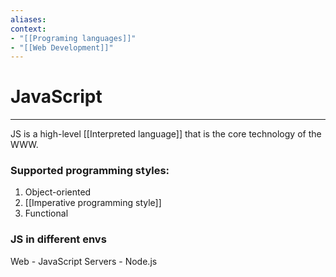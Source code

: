 ```yaml
---
aliases:
context:
- "[[Programing languages]]"
- "[[Web Development]]"
---
```


# JavaScript

---
JS is a high-level [[Interpreted language]]  that is the core technology of the WWW.

### Supported programming styles:
1. Object-oriented
2. [[Imperative programming style]]
3. Functional

### JS in different envs
Web - JavaScript
Servers - Node.js


